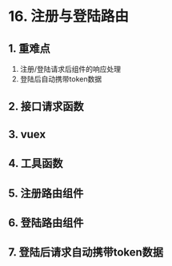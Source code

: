 # 16. 注册与登陆路由

## 1. 重难点
1. 注册/登陆请求后组件的响应处理
2. 登陆后自动携带token数据

## 2. 接口请求函数



## 3. vuex 



## 4. 工具函数



## 5. 注册路由组件

 

## 6. 登陆路由组件



## 7. 登陆后请求自动携带token数据

